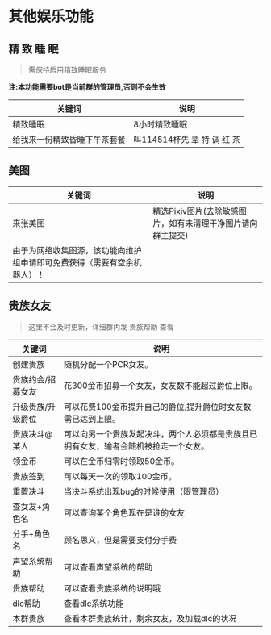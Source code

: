 

# 其他娱乐功能

## 精 致 睡 眠

> 需保持启用精致睡眠服务

**注:本功能需要bot是当前群的管理员,否则不会生效**

| 关键词                       | 说明                        |
| ---------------------------- | --------------------------- |
| 精致睡眠                     | 8小时精致睡眠               |
| 给我来一份精致昏睡下午茶套餐 | 叫114514杯先 辈 特 调 红 茶 |

## 美图

| 关键词                                                       | 说明                                                        |
| ------------------------------------------------------------ | ----------------------------------------------------------- |
| 来张美图                                                     | 精选Pixiv图片(去除敏感图片，如有未清理干净图片请向群主提交) |
| 由于为网络收集图源，该功能向维护组申请即可免费获得（需要有空余机器人）！ |                                                             |

## 贵族女友

> 这里不会及时更新，详细群内发 贵族帮助 查看

| 关键词            | 说明                                                         |
| ----------------- | ------------------------------------------------------------ |
| 创建贵族          | 随机分配一个PCR女友。                                        |
| 贵族约会/招募女友 | 花300金币招募一个女友，女友数不能超过爵位上限。              |
| 升级贵族/升级爵位 | 可以花费100金币提升自己的爵位,提升爵位时女友数需已达到上限。 |
| 贵族决斗@某人     | 可以向另一个贵族发起决斗，两个人必须都是贵族且已拥有女友，输者会随机被抢走一个女友。 |
| 领金币            | 可以在金币归零时领取50金币。                                 |
| 贵族签到          | 可以每天一次的领取100金币。                                  |
| 重置决斗          | 当决斗系统出现bug的时候使用（限管理员）                      |
| 查女友+角色名     | 可以查询某个角色现在是谁的女友                               |
| 分手+角色名       | 顾名思义，但是需要支付分手费                                 |
| 声望系统帮助      | 可以查看声望系统的帮助                                       |
| 贵族帮助          | 可以查看贵族系统的说明哦                                     |
| dlc帮助           | 查看dlc系统功能                                              |
| 本群贵族          | 查看本群贵族统计，剩余女友，及加载dlc的状况                  |

